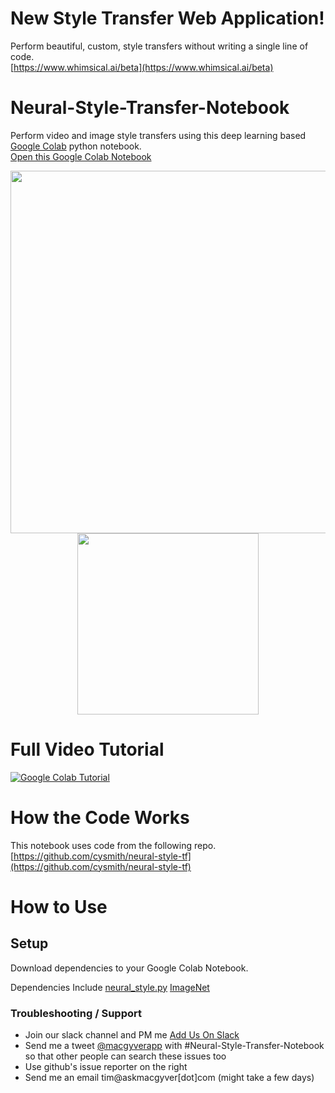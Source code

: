 # New Style Transfer Web Application! 
Perform beautiful, custom, style transfers without writing a single line of code. <br>
[https://www.whimsical.ai/beta](https://www.whimsical.ai/beta)

# Neural-Style-Transfer-Notebook
Perform video and image style transfers using this deep learning based <a href="https://colab.research.google.com/github/MacgyverCode/Style-Transfer-Colab/blob/master/Neural_Style_Transfer_Notebook.ipynb" target="_blank">Google Colab</a> python notebook.
<br> 
[Open this Google Colab Notebook](https://colab.research.google.com/github/MacgyverCode/Style-Transfer-Colab/blob/master/Neural_Style_Transfer_Notebook.ipynb)
<br>
<p align="center">
<img src="https://storage.googleapis.com/marketing-files/colab-notebooks/style-transfer/bewty-1000.png" width="580"/>
<img src="https://storage.googleapis.com/marketing-files/colab-notebooks/style-transfer/alex-grey-styles-small.jpg" width="290"/>
</p>


# Full Video Tutorial
[![Google Colab Tutorial](https://i.imgur.com/8hZltea.jpg)](https://www.youtube.com/watch?v=f1UK8KPt-KU)


# How the Code Works
This notebook uses code from the following repo.
[https://github.com/cysmith/neural-style-tf](https://github.com/cysmith/neural-style-tf)

# How to Use
## Setup
Download dependencies to your Google Colab Notebook.

Dependencies Include
<a href="https://storage.googleapis.com/marketing-files/colab-notebooks/style-transfer/neural_style.py">neural_style.py</a>
<a href="http://www.vlfeat.org/matconvnet/pretrained/">ImageNet</a>


### Troubleshooting / Support
* Join our slack channel and PM me <a href="http://slack.askmacgyver.com/" target="_blank">Add Us On Slack</a>
* Send me a tweet <a href="https://twitter.com/macgyverapp?lang=en" target="_blank">@macgyverapp</a> with #Neural-Style-Transfer-Notebook so that other people can search these issues too
* Use github's issue reporter on the right
* Send me an email tim@askmacgyver[dot]com (might take a few days)

